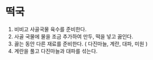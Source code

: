 # 떡국

1. 비비고 사골국물 육수를 준비한다.
2. 사골 국물에 물을 조금 추가하여 만두, 떡을 넣고 끓인다.
3. 끓는 동안 다른 재료를 준비한다. ( 다진마늘, 계란, 대파, 미원 )
4. 계란을 풀고 다진마늘과 대파를 섞는다.
